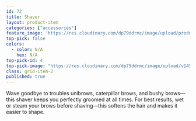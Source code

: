 ```yaml
---
id: 72
title: Shaver
layout: product-item
categories: ["accessories"]
feature_image: 'https://res.cloudinary.com/dp79ddrmc/image/upload/products/shaver.jpg'
top-pick: false
colors:
  - color: N/A
    hex: N/A
top-pick-id: 4
top-pick-image: "https://res.cloudinary.com/dp79ddrmc/image/upload/v1456804125/top-pick/shaver.jpg"
class: grid-item-2
published: true
---
```

Wave goodbye to troubles unibrows, caterpillar brows, and bushy brows—this shaver keeps you perfectly groomed at all times. For best results, wet or steam your brows before shaving—this softens the hair and makes it easier to shape.
